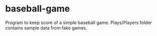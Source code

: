 baseball-game
=============

Program to keep score of a simple baseball game.
Plays/Players folder contains sample data from fake games.
